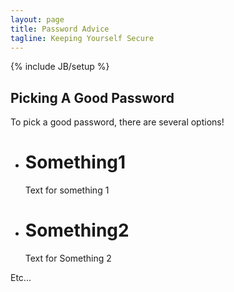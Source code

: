 ```yaml
---
layout: page
title: Password Advice
tagline: Keeping Yourself Secure
---
```

{% include JB/setup %}

## Picking A Good Password

To pick a good password, there are several options!

* # Something1
    Text for something 1

* # Something2

    Text for Something 2

Etc...

